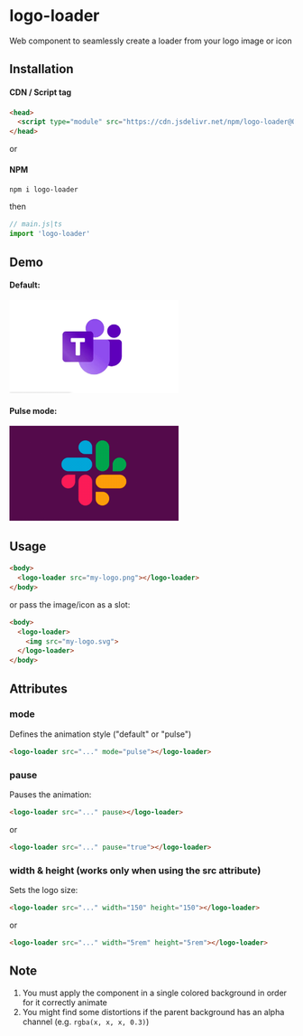 # logo-loader

Web component to seamlessly create a loader from your logo image or icon

## Installation

#### CDN / Script tag

```HTML
<head>
  <script type="module" src="https://cdn.jsdelivr.net/npm/logo-loader@0.1.1/dist/logoLoader.esm.min.js"></script>
</head>
```

or

#### NPM

```
npm i logo-loader
```

then

```JavaScript
// main.js|ts
import 'logo-loader'
```

## Demo

#### Default:

<img src="logo-loader-demo-default.gif" alt="Logo Loader Demo - Default Mode" width="300px" />

#### Pulse mode:

<img src="logo-loader-demo-pulse-mode.gif" alt="Logo Loader Demo - Pulse Mode" width="300px" />

## Usage

```HTML
<body>
  <logo-loader src="my-logo.png"></logo-loader>
</body>
```

or pass the image/icon as a slot:

```HTML
<body>
  <logo-loader>
    <img src="my-logo.svg">
  </logo-loader>
</body>
```

## Attributes

### mode

Defines the animation style ("default" or "pulse")

```HTML
<logo-loader src="..." mode="pulse"></logo-loader>
```

### pause

Pauses the animation:

```HTML
<logo-loader src="..." pause></logo-loader>
```

or

```HTML
<logo-loader src="..." pause="true"></logo-loader>
```

### width & height (works only when using the src attribute)

Sets the logo size:

```HTML
<logo-loader src="..." width="150" height="150"></logo-loader>
```

or

```HTML
<logo-loader src="..." width="5rem" height="5rem"></logo-loader>
```

## Note

1. You must apply the component in a single colored background in order for it correctly animate
2. You might find some distortions if the parent background has an alpha channel (e.g. `rgba(x, x, x, 0.3)`)